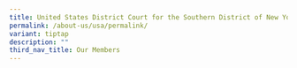 ```yaml
---
title: United States District Court for the Southern District of New York
permalink: /about-us/usa/permalink/
variant: tiptap
description: ""
third_nav_title: Our Members
---
```

<p></p>
